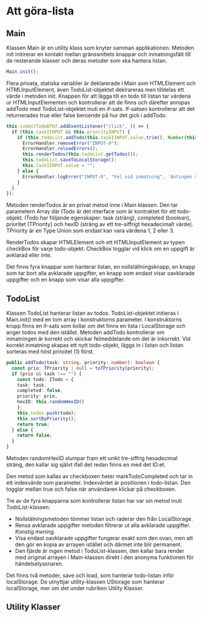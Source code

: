 # Att göra-lista

## Main
Klassen Main är en utility klass som knyter samman applikationen. Metoden init initirerar en kontakt mellan gränssnittets knappar och inmatningsfält till de resterande klasser och deras metoder som ska hantera listan.
```ts
Main.init();
```
Flera privata, statiska variabler är deklarerade i Main som HTMLElement och HTMLInputElement, även TodoList-objektet deklrareras men tilldelas ett värde i metoden init.
Knappen för att lägga till en todo till listan tar värdena ur HTMLInputElementen och kontrollerar att de finns och därefter anropas addTodo med TodoList-objektet inuti en if-sats.
If-satsen kontrollerar att det returnerades true eller false beroende på hur det gick i addTodo.
```ts
this.submitTodoBTN?.addEventListener("click", () => {
  if (this.taskIINPUT && this.priorityINPUT) {
    if (this.todoList.addTodo(this.taskIINPUT.value.trim(), Number(this.priorityINPUT.value))) {
      ErrorHandler.removeError("INPUT-0");
      ErrorHandler.reloadErrors();
      this.renderTodos(this.todoList.getTodos());
      this.todoList.saveToLocalStorage();
      this.taskIINPUT.value = "";
    } else {
      ErrorHandler.logError("INPUT-0", "Fel vid inmatning", `Antingen är uppdraget eller prioritet fel.`);
    }
  }
});
```
Metoden renderTodos är en privat metod inne i Main klassen. Den tar parametern Array<ITodo> där ITodo är det interface som är kontraktet för ett todo-objekt.
ITodo har följande egenskaper: task (sträng), completed (boolean), prioritet (TPriority) och hexID (sträng av ett tre-siffrigt hexadecimalt värde).
TPriority är en Type Union som endast kan vara värdena 1, 2 eller 3.

RenderTodos skapar HTMLElement och ett HTMLInputElement av typen checkBox för varje todo-objekt. CheckBox togglar vid klick om en uppgift är avklarad eller inte.

Det finns fyra knappar som hanterar listan, en nollställningsknapp, en knapp som tar bort alla avklarade uppgifter, en knapp som endast visar oavklarade uppgifter och en knapp som visar alla uppgifter.

## TodoList
Klassen TodoList hanterar listan av todos. TodoList-objektet initieras i Main.init() med en tom array i konstruktorns parameter. I konstruktorns kropp finns en if-sats som kollar om det finns en lista i LocalStorage och anger todos med den istället.
Metoden addTodo kontrollerar om inmatningen är korrekt och skickar felmeddelande om det är inkorrekt. Vid korrekt inmatning skapas ett nytt todo-objekt, läggs in i listan och listan sorteras med höst priroitet (1) först.
```ts
public addTodo(task: string, priority: number): boolean {
  const prio: TPriority | null = toTPriority(priority);
  if (prio && task !== "") {
    const todo: ITodo = {
    task: task,
    completed: false,
    priority: prio,
    hexID: this.randomHexID()
    };
    this.todos.push(todo);
    this.sortByPriority();
    return true;
  } else {
    return false;
  }
}
```
Metoden randomHexID slumpar fram ett unikt tre-siffrig hexadecimal sträng, den kallar sig självt ifall det redan finns en med det ID:et.

Den metod som kallas av checkboxen heter markTodoCompleted och tar in ett indexvärde som parameter. Indexvärdet är positionen i todo-listan. Den togglar mellan true och false när användaren klickar på checkboxen.

Tre av de fyra knapparna som kontrollerar listan har var sin metod inuti TodoList-klassen:
- Nollstälningsmetoden tömmer listan och raderar den från LocalStorage.
- Rensa avklarade uppgifter metoden filtrerar ut alla avklarade uppgifter. _Konstig mening_.
- Visa endast oavklarade uppgifter fungerar exakt som den ovan, men att den gör en kopia av arrayen istället och därmet inte blir permanent.
- Den fjärde är ingen metod i TodoList-klassen, den kallar bara render med original arrayen i Main-klassen direkt i den anonyma funktionen för händelselyssnaren.

Det finns två metoder, save och load, som hanterar todo-listan inför localStorage. De utnyttjar utility-klassen UStorage som hanterar localStorage, mer om det under rubriken Utility Klasser.

## Utility Klasser
